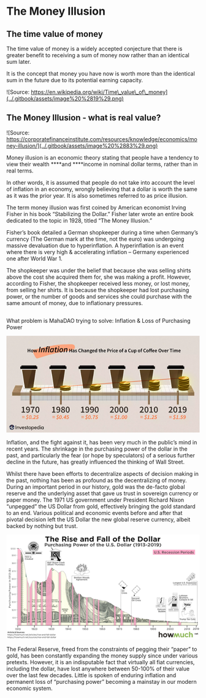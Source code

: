 # The Money Illusion

## The time value of money

The time value of money is a widely accepted conjecture that there is greater benefit to receiving a sum of money now rather than an identical sum later. 

It is the concept that money you have now is worth more than the identical sum in the future due to its potential earning capacity.

![Source: https://en.wikipedia.org/wiki/Time\_value\_of\_money](../.gitbook/assets/image%20%2819%29.png)

## The Money Illusion - what is real value?

![Source: https://corporatefinanceinstitute.com/resources/knowledge/economics/money-illusion/](../.gitbook/assets/image%20%2883%29.png)

Money illusion is an economic theory stating that people have a tendency to view their wealth ****and ****income in nominal dollar terms, rather than in real terms. 

In other words, it is assumed that people do not take into account the level of inflation in an economy, wrongly believing that a dollar is worth the same as it was the prior year. It is also sometimes referred to as price illusion.

The term money illusion was first coined by American economist Irving Fisher in his book “Stabilizing the Dollar.” Fisher later wrote an entire book dedicated to the topic in 1928, titled “The Money Illusion.”

Fisher’s book detailed a German shopkeeper during a time when Germany’s currency \(The German mark at the time, not the euro\) was undergoing massive devaluation due to hyperinflation. A hyperinflation is an event where there is very high & accelerating inflation – Germany experienced one after World War 1.

The shopkeeper was under the belief that because she was selling shirts above the cost she acquired them for, she was making a profit. However, according to Fisher, the shopkeeper received less money, or lost money, from selling her shirts. It is because the shopkeeper had lost purchasing power, or the number of goods and services she could purchase with the same amount of money, due to inflationary pressures.

## 
What problem is MahaDAO trying to solve: Inflation & Loss of Purchasing Power

![](../.gitbook/assets/image%20%2841%29.png)

Inflation, and the fight against it, has been very much in the public’s mind in recent years. The shrinkage in the purchasing power of the dollar in the past, and particularly the fear \(or hope by speculators\) of a serious further decline in the future, has greatly influenced the thinking of Wall Street.

Whilst there have been efforts to decentralize aspects of decision making in the past, nothing has been as profound as the decentralizing of money. During an important period in our history, gold was the de-facto global reserve and the underlying asset that gave us trust in sovereign currency or paper money. The 1971 US government under President Richard Nixon “unpegged” the US Dollar from gold, effectively bringing the gold standard to an end. Various political and economic events before and after that pivotal decision left the US Dollar the new global reserve currency, albeit backed by nothing but trust.

![](../.gitbook/assets/image%20%2861%29.png)


  
The Federal Reserve, freed from the constraints of pegging their “paper” to gold, has been constantly expanding the money supply since under various pretexts. However, it is an indisputable fact that virtually all fiat currencies, including the dollar, have lost anywhere between 50-100% of their value over the last few decades. Little is spoken of enduring inflation and permanent loss of “purchasing power” becoming a mainstay in our modern economic system.



